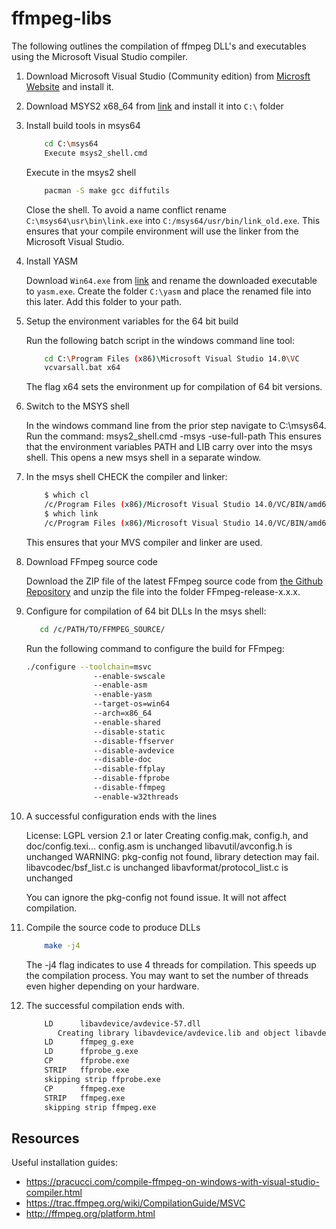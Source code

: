 # ffmpeg-libs
The following outlines the compilation of ffmpeg DLL's and executables using the
Microsoft Visual Studio compiler.

1. Download Microsoft Visual Studio (Community edition) from 
[Microsft Website](https://www.visualstudio.com/en-us/downloads/download-visual-studio-vs.aspx)
and install it.

2. Download MSYS2 x68_64 from [link](http://msys2.github.io/) and install it into `C:\` folder

3. Install build tools in msys64
    ```bash
        cd C:\msys64
        Execute msys2_shell.cmd
    ```
    Execute in the msys2 shell
    ```bash
        pacman -S make gcc diffutils
    ```
    Close the shell.
    To avoid a name conflict rename `C:\msys64\usr\bin\link.exe` into
    `C:/msys64/usr/bin/link_old.exe`. This ensures that your compile environment will 
    use the linker from the Microsoft Visual Studio.

4. Install YASM

    Download `Win64.exe` from [link](http://yasm.tortall.net/Download.html) and rename
    the downloaded executable to `yasm.exe`. Create the folder `C:\yasm` and place the renamed file into 
    this later. Add this folder to your path.

5. Setup the environment variables for the 64 bit build
 
    Run the following batch script in the 
    windows command line tool:
    ```bash
        cd C:\Program Files (x86)\Microsoft Visual Studio 14.0\VC
        vcvarsall.bat x64
    ```
    The flag x64 sets the environment up for compilation of 64 bit versions.

6. Switch to the MSYS shell

    In the windows command line from the prior step navigate to C:\msys64.
    Run the command: msys2_shell.cmd -msys -use-full-path
    This ensures that the environment variables PATH and LIB carry over into the 
    msys shell. This opens a new msys shell in a separate window.

7. In the msys shell CHECK the compiler and linker:
    ```bash
        $ which cl
        /c/Program Files (x86)/Microsoft Visual Studio 14.0/VC/BIN/amd64/cl
        $ which link
        /c/Program Files (x86)/Microsoft Visual Studio 14.0/VC/BIN/amd64/link
    ```
    This ensures that your MVS compiler and linker are used.

8. Download FFmpeg source code

    Download the ZIP file of the latest FFmpeg source code 
    from [the Github Repository](https://github.com/FFmpeg/FFmpeg/releases)
    and unzip the file into the folder FFmpeg-release-x.x.x.

9. Configure for compilation of 64 bit DLLs
    In the msys shell: 
    ```bash
       cd /c/PATH/TO/FFMPEG_SOURCE/
    ``` 
    Run the following command to configure the build for FFmpeg:
    ```bash
    ./configure --toolchain=msvc 
                   --enable-swscale 
                   --enable-asm 
                   --enable-yasm 
                   --target-os=win64 
                   --arch=x86_64 
                   --enable-shared 
                   --disable-static 
                   --disable-ffserver 
                   --disable-avdevice 
                   --disable-doc 
                   --disable-ffplay 
                   --disable-ffprobe 
                   --disable-ffmpeg 
                   --enable-w32threads    
    ``` 
10. A successful configuration ends with the lines

    License: LGPL version 2.1 or later
    Creating config.mak, config.h, and doc/config.texi...
    config.asm is unchanged
    libavutil/avconfig.h is unchanged
    WARNING: pkg-config not found, library detection may fail.
    libavcodec/bsf_list.c is unchanged
    libavformat/protocol_list.c is unchanged

    You can ignore the pkg-config not found issue. It will not affect compilation.

11. Compile the source code to produce DLLs

    ```bash
        make -j4
    ```
    The -j4 flag indicates to use 4 threads for compilation. This 
    speeds up the compilation process. You may want to set the number 
    of threads even higher depending on your hardware.

12. The successful compilation ends with.

    ```bash
        LD      libavdevice/avdevice-57.dll
           Creating library libavdevice/avdevice.lib and object libavdevice/avdevice.exp
        LD      ffmpeg_g.exe
        LD      ffprobe_g.exe
        CP      ffprobe.exe
        STRIP   ffprobe.exe
        skipping strip ffprobe.exe
        CP      ffmpeg.exe
        STRIP   ffmpeg.exe
        skipping strip ffmpeg.exe
    ```

## Resources
Useful installation guides:
- https://pracucci.com/compile-ffmpeg-on-windows-with-visual-studio-compiler.html
- https://trac.ffmpeg.org/wiki/CompilationGuide/MSVC
- http://ffmpeg.org/platform.html